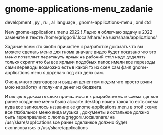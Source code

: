 # gnome-applications-menu_zadanie
development , ру , ru , all language , gnome-applications-menu , xml dtd

New gnome-applications.menu 2022 ! Ладно я облегчаю задачу в 2022 замените в тексте /home/griggorii/.local/share/ на /usr/share/applications/  

Задание всем кто якобы причастен к разработке доказать что вы можете сделать меню для гнома вначале видео будет показано что это меню позволяет перетянуть ярлык на рабочий стол надо доделать только скрипт что бы все ярлыки подобных папок имели все переводы сами переводы возможно есть в какой то из схем сам фаил gnome-applications.menu я доделаю под это дело сам. 

Очень много разговоров и выдачи денег тем людям что просто взяли мою наработку и получили денег из бюджета.

Итак цель доказать свою причастность к разработке есть схема где все ранее созданное меню было alacarte.desktop номер такой то есть схема куда все записалось название ее gnome-applications.menu в этой схеме все глобальное меню вида музыка , документы и остальное должно быть переправлено с /home/griggorii/.local/share/ на /usr/share/applications все ранее сделанное должно будет скопироваться в /usr/share/applications
